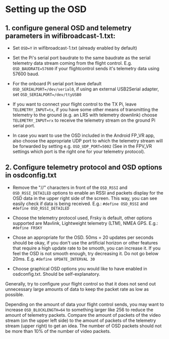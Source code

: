 # Setting up the OSD


## 1. configure general OSD and telemetry parameters in wifibroadcast-1.txt:

- Set `OSD=Y` in wifibroadcast-1.txt (already enabled by default)

- Set the Pi's serial port baudrate to the same baudrate as the serial telemetry data stream coming from the flight control. E.g. `OSD_BAUDRATE=57600` if your flightcontrol sends it's telemetry data using 57600 baud.

- For the onboard Pi serial port leave default `OSD_SERIALPORT=/dev/serial0`, if using an external USB2Serial adapter, set `OSD_SERIALPORT=/dev/ttyUSB0`

- If you want to connect your flight control to the TX Pi, leave `TELEMETRY_INPUT=tx`, if you have some other means of transmitting the telemetry to the ground (e.g. an LRS with telemetry downlink) choose `TELEMETRY_INPUT=rx` to receive the telemetry stream on the ground Pi serial port.

- In case you want to use the OSD included in the Android FP_VR app, also choose the appropriate UDP port to which the telemetry stream will be forwarded by setting e.g. `OSD_UDP_PORT=5002` (See in the FPV_VR settings which port is the right one for your telemetry protocol).



## 2. Configure telemetry protocol and OSD options in osdconfig.txt

- Remove the "//" characters in front of the `OSD_RSSI` and `OSD_RSSI_DETAILED` options to enable an RSSI and packets display for the OSD data in the upper right side of the screen. This way, you can see easily check if data is being received. E.g.: `#define OSD_RSSI` and `#define OSD_RSSI_DETAILED`

- Choose the telemetry protocol used, Frsky is default, other options supported are Mavlink, Lightweight telemetry (LTM), NMEA GPS. E.g.: `#define FRSKY`

- Chose an appropriate for the OSD. 50ms = 20 updates per seconds should be okay, if you don't use the artificial horizon or other features that require a high update rate to be smooth, you can increase it. If you feel the OSD is not smooth enough, try decreasing it. Do not go below 20ms. E.g. `#define UPDATE_INTERVAL 30`

- Choose graphical OSD options you would like to have enabled in osdconfig.txt. Should be self-explanatory.


Generally, try to configure your flight control so that it does not send out unnecessary large amounts of data to keep the packet rate as low as possible.

Depending on the amount of data your flight control sends, you may want to increase `OSD_BLOCKLENGTH=64` to something larger like 256 to reduce the amount of telemetry packets. Compare the amount of packets of the video stream (on the upper left side) to the amount of packets of the telemetry stream (upper right) to get an idea. The number of OSD packets should not be more than 10% of the number of video packets.